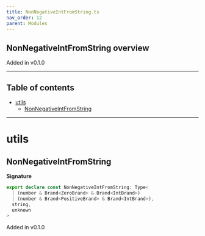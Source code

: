 ```yaml
---
title: NonNegativeIntFromString.ts
nav_order: 12
parent: Modules
---
```


## NonNegativeIntFromString overview

Added in v0.1.0

---

<h2 class="text-delta">Table of contents</h2>

- [utils](#utils)
  - [NonNegativeIntFromString](#nonnegativeintfromstring)

---

# utils

## NonNegativeIntFromString

**Signature**

```ts
export declare const NonNegativeIntFromString: Type<
  | (number & Brand<ZeroBrand> & Brand<IntBrand>)
  | (number & Brand<PositiveBrand> & Brand<IntBrand>),
  string,
  unknown
>
```

Added in v0.1.0
